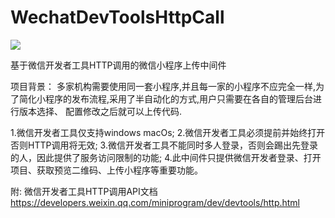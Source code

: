 # WechatDevToolsHttpCall
![](https://www.travis-ci.org/bluecatlee/WechatDevToolsHttpCall.svg?branch=master)

基于微信开发者工具HTTP调用的微信小程序上传中间件

项目背景：
    多家机构需要使用同一套小程序,并且每一家的小程序不应完全一样,为了简化小程序的发布流程,采用了半自动化的方式,用户只需要在各自的管理后台进行版本选择、
  配置修改之后就可以上传代码.

1.微信开发者工具仅支持windows macOs;
2.微信开发者工具必须提前并始终打开 否则HTTP调用将无效;
3.微信开发者工具不能同时多人登录，否则会踢出先登录的人，因此提供了服务访问限制的功能;
4.此中间件只提供微信开发者登录、打开项目、获取预览二维码、上传小程序等重要功能。

附:
 微信开发者工具HTTP调用API文档 https://developers.weixin.qq.com/miniprogram/dev/devtools/http.html
